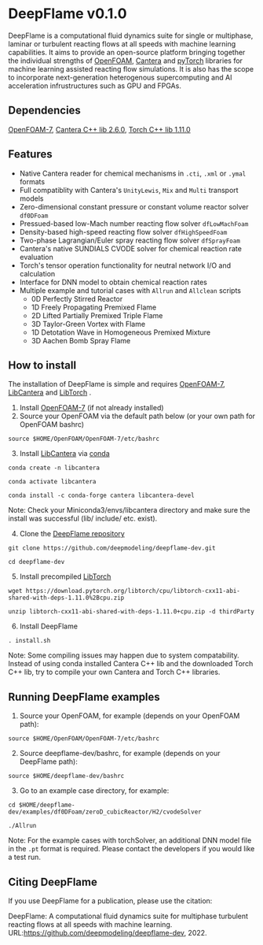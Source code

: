 # DeepFlame v0.1.0
DeepFlame is a computational fluid dynamics suite for single or multiphase, laminar or turbulent reacting flows at all speeds with machine learning capabilities. It aims to provide an open-source platform bringing together the individual strengths of [OpenFOAM](https://openfoam.org), [Cantera](https://cantera.org) and [pyTorch](https://pytorch.org/) libraries for machine learning assisted reacting flow simulations. It is also has the scope to incorporate next-generation heterogenous supercomputing and AI acceleration infrustructures such as GPU and FPGAs.  

## Dependencies
[OpenFOAM-7](https://openfoam.org/version/7), [Cantera C++ lib 2.6.0](https://anaconda.org/conda-forge/libcantera-devel), [Torch C++ lib 1.11.0](https://pytorch.org/)

## Features
- Native Cantera reader for chemical mechanisms in `.cti`, `.xml` or `.ymal` formats
- Full compatiblity with Cantera's `UnityLewis`, `Mix` and `Multi` transport models
- Zero-dimensional constant pressure or constant volume reactor solver `df0DFoam`
- Pressued-based low-Mach number reacting flow solver `dfLowMachFoam`
- Density-based high-speed reacting flow solver `dfHighSpeedFoam`
- Two-phase Lagrangian/Euler spray reacting flow solver `dfSprayFoam`
- Cantera's native SUNDIALS CVODE solver for chemical reaction rate evaluation
- Torch's tensor operation functionality for neutral network I/O and calculation
- Interface for DNN model to obtain chemical reaction rates 
- Multiple example and tutorial cases with `Allrun` and `Allclean` scripts
  - 0D Perfectly Stirred Reactor
  - 1D Freely Propagating Premixed Flame
  - 2D Lifted Partially Premixed Triple Flame
  - 3D Taylor-Green Vortex with Flame
  - 1D Detotation Wave in Homogeneous Premixed Mixture
  - 3D Aachen Bomb Spray Flame

## How to install
The installation of DeepFlame is simple and requires [OpenFOAM-7](https://openfoam.org/version/7), [LibCantera](https://anaconda.org/conda-forge/libcantera-devel) and [LibTorch](https://pytorch.org/) . 

1. Install [OpenFOAM-7](https://openfoam.org/version/7) (if not already installed)
2. Source your OpenFOAM via the default path below (or your own path for OpenFOAM bashrc)
```
source $HOME/OpenFOAM/OpenFOAM-7/etc/bashrc 
```
3. Install [LibCantera](https://anaconda.org/conda-forge/libcantera-devel) via [conda](https://docs.conda.io/en/latest/miniconda.html#linux-installers)
```
conda create -n libcantera

conda activate libcantera

conda install -c conda-forge cantera libcantera-devel
```
Note: Check your Miniconda3/envs/libcantera directory and make sure the install was successful (lib/ include/ etc. exist).

4. Clone the [DeepFlame repository](https://github.com/deepmodeling/deepflame-dev)
```
git clone https://github.com/deepmodeling/deepflame-dev.git

cd deepflame-dev
```
5. Install precompiled [LibTorch](https://pytorch.org/) 
```
wget https://download.pytorch.org/libtorch/cpu/libtorch-cxx11-abi-shared-with-deps-1.11.0%2Bcpu.zip

unzip libtorch-cxx11-abi-shared-with-deps-1.11.0+cpu.zip -d thirdParty
```
6. Install DeepFlame
```
. install.sh
```
Note: Some compiling issues may happen due to system compatability. Instead of using conda installed Cantera C++ lib and the downloaded Torch C++ lib, try to compile your own Cantera and Torch C++ libraries.

## Running DeepFlame examples
1. Source your OpenFOAM, for example (depends on your OpenFOAM path):
```
source $HOME/OpenFOAM/OpenFOAM-7/etc/bashrc 
```
2. Source deepflame-dev/bashrc, for example (depends on your DeepFlame path):
```
source $HOME/deepflame-dev/bashrc
```
3. Go to an example case directory, for example:
```
cd $HOME/deepflame-dev/examples/df0DFoam/zeroD_cubicReactor/H2/cvodeSolver

./Allrun
```

Note: For the example cases with torchSolver, an additional DNN model file in the `.pt` format is required. Please contact the developers if you would like a test run. 


## Citing DeepFlame
If you use DeepFlame for a publication, please use the citation: 

DeepFlame: A computational fluid dynamics suite for multiphase turbulent reacting flows at all speeds with machine learning. URL:https://github.com/deepmodeling/deepflame-dev, 2022.
